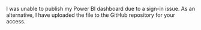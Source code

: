 I was unable to publish my Power BI dashboard due to a sign-in issue. As an alternative, I have uploaded the file to the GitHub repository for your access.
